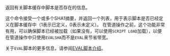 返回有关脚本缓存中脚本是否存在的信息。

这个命令接受一个或多个SHA1摘要，并返回一个列表，用于表示脚本是否已经定义在脚本缓存中（1表示已定义，0表示未定义）。
在管道操作之前，这个功能非常有用，可以确保脚本已经被加载（如果没有，可以使用`SCRIPT LOAD`加载），以便在管道操作中只使用`EVALSHA`而不是`EVAL`来节省带宽。

关于`EVAL`脚本的更多信息，请参阅[EVAL脚本介绍](/topics/eval-intro)。
